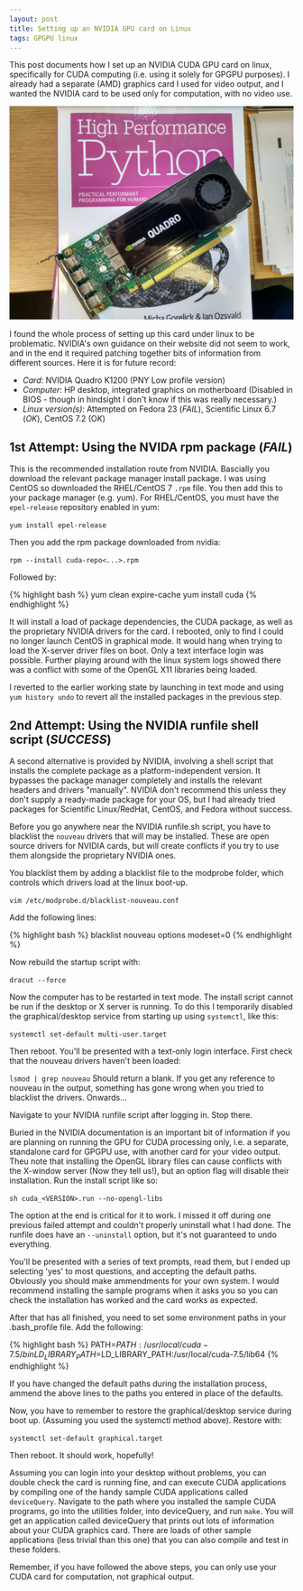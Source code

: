 ```yaml
---
layout: post
title: Setting up an NVIDIA GPU card on Linux
tags: GPGPU linux
---
```


This post documents how I set up an NVIDIA CUDA GPU card on linux, specifically for CUDA computing (i.e. using it solely for GPGPU purposes). I already had a separate (AMD) graphics card I used for video output, and I wanted the NVIDIA card to be used only for computation, with no video use.

![Time for some PyCUDA...after hours trying to set the thing up](/images/IMG_20160806_132707.jpg)

I found the whole process of setting up this card under linux to be problematic. NVIDIA's own guidance on their website did not seem to work, and in the end it required patching together bits of information from different sources. Here it is for future record:

* *Card*: NVIDIA Quadro K1200 (PNY Low profile version)
* *Computer*: HP desktop, integrated graphics on motherboard (Disabled in BIOS - though in hindsight I don't know if this was really necessary.)
* *Linux version(s)*: Attempted on Fedora 23 (*FAIL*), Scientific Linux 6.7 (*OK*), CentOS 7.2 (O*K*)

## 1st Attempt: Using the NVIDA rpm package (*FAIL*)

This is the recommended installation route from NVIDIA. Bascially you download the relevant package manager install package. I was using CentOS so downloaded the RHEL/CentOS 7 `.rpm` file. You then add this to your package manager (e.g. yum). For RHEL/CentOS, you must have the `epel-release` repository enabled in yum:

`yum install epel-release`

Then you add the rpm package downloaded from nvidia:

`rpm --install cuda-repo<...>.rpm`

Followed by:

{% highlight bash %}
yum clean expire-cache
yum install cuda
{% endhighlight %}

It will install a load of package dependencies, the CUDA package, as well as the proprietary NVIDIA drivers for the card. I rebooted, only to find I could no longer launch CentOS in graphical mode. It would hang when trying to load the X-server driver files on boot. Only a text interface login was possible. Further playing around with the linux system logs showed there was a conflict with some of the OpenGL X11 libraries being loaded. 

I reverted to the earlier working state by launching in text mode and using `yum history undo` to revert all the installed packages in the previous step.

## 2nd Attempt: Using the NVIDIA runfile shell script (*SUCCESS*)

A second alternative is provided by NVIDIA, involving a shell script that installs the complete package as a platform-independent version. It bypasses the package manager completely and installs the relevant headers and drivers "manually". NVIDIA don't recommend this unless they don't supply a ready-made package for your OS, but I had already tried packages for Scientific Linux/RedHat, CentOS, and Fedora without success.

Before you go anywhere near the NVIDIA runfile.sh script, you have to blacklist the `nouveau` drivers that will may be installed. These are open source drivers for NVIDIA cards, but will create conflicts if you try to use them alongside the proprietary NVIDIA ones.

You blacklist them by adding a blacklist file to the modprobe folder, which controls which drivers load at the linux boot-up.

`vim /etc/modprobe.d/blacklist-nouveau.conf`

Add the following lines:

{% highlight bash %}
blacklist nouveau
options modeset=0
{% endhighlight %}

Now rebuild the startup script with:

`dracut --force`

Now the computer has to be restarted in text mode. The install script cannot be run if the desktop or X server is running. To do this I temporarily disabled the graphical/desktop service from starting up using `systemctl`, like this:

`systemctl set-default multi-user.target`

Then reboot. You'll be presented with a text-only login interface. First check that the nouveau drivers haven't been loaded:

`lsmod | grep nouveau` Should return a blank. If you get any reference to nouveau in the output, something has gone wrong when you tried to blacklist the drivers. Onwards...

Navigate to your NVIDIA runfile script after logging in. Stop there. 

Buried in the NVIDIA documentation is an important bit of information if you are planning on running the GPU for CUDA processing only, i.e. a separate, standalone card for GPGPU use, with another card for your video output. Theu note that installing the OpenGL library files can cause conflicts with the X-window server (Now they tell us!), but an option flag will disable their installation. Run the install script like so:

`sh cuda_<VERSION>.run --no-opengl-libs`

The option at the end is critical for it to work. I missed it off during one previous failed attempt and couldn't properly uninstall what I had done. The runfile does have an `--uninstall` option, but it's not guaranteed to undo everything.

You'll be presented with a series of text prompts, read them, but I ended up selecting 'yes' to most questions, and accepting the default paths. Obviously you should make ammendments for your own system. I would recommend installing the sample programs when it asks you so you can check the installation has worked and the card works as expected.

After that has all finished, you need to set some environment paths in your .bash_profile file. Add the following:

{% highlight bash %}
PATH=$PATH:/usr/local/cuda-7.5/bin
LD_LIBRARY_PATH=$LD_LIBRARY_PATH:/usr/local/cuda-7.5/lib64
{% endhighlight %}

If you have changed the default paths during the installation process, ammend the above lines to the paths you entered in place of the defaults.

Now, you have to remember to restore the graphical/desktop service during boot up. (Assuming you used the systemctl method above). Restore with:

`systemctl set-default graphical.target`

Then reboot. It should work, hopefully!

Assuming you can login into your desktop without problems, you can double check the card is running fine, and can execute CUDA applications by compiling one of the handy sample CUDA applications called `deviceQuery`. Navigate to the path where you installed the sample CUDA programs, go into the utilities folder, into deviceQuery, and run `make`. You will get an application called deviceQuery that prints out lots of information about your CUDA graphics card. There are loads of other sample applications (less trivial than this one) that you can also compile and test in these folders. 

Remember, if you have followed the above steps, you can only use your CUDA card for computation, not graphical output. 


